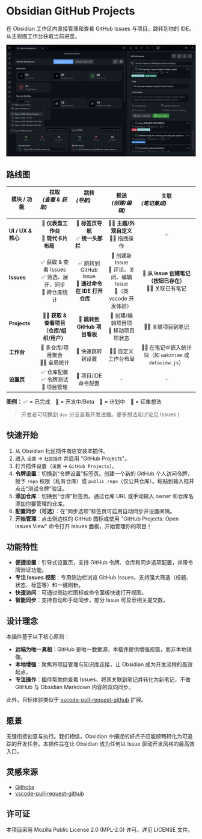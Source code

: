 
# Obsidian GitHub Projects

在 Obsidian 工作区内直接管理和查看 GitHub Issues 与项目。跳转到你的 IDE。从主视图工作台获取当前进度。

<!-- ![beta-preview](./assets/beta.png) -->

![v0.1.0](./assets/v0.1.0.png)

<!-- > 关于截图：上图展示了本插件的 beta 愿景，包括主工作台视图。首个版本重点提供强大的侧边栏功能（如右侧所示）。工作台及其他功能已在开发中（分支：dev），即将推出！ -->

## 路线图

| 模块 / 功能              |      **拉取**<br>*(查看 & 获取)*                                      |  **跳转**<br>*(导航)*                                           |                                  **推送**<br>*(创建/编辑)*                                   |   **关联**<br>*(笔记集成)*                                      |
| ------------------------ | :--------------------------------------------------------------------: | :-----------------------------------------------------------------: | :--------------------------------------------------------------------------------------------: | :---------------------------------------------------------------------: |
| **UI / UX & 核心**       |    🚀 **仪表盘工作台**<br>🚀 **现代卡片布局**             |  🚀 **标签页导航**<br>✅ **统一头部栏**                  |                  🚧🤔 **主题/外观自定义**<br>🚧🤔 拖拽操作                   |                                    -                                    |
| **Issues**               | ✅ 获取 & 查看 Issues<br>✅ 筛选、展开、同步<br>🚀 跨仓库统计 | ✅ 跳转到 GitHub Issue<br>🚀 **通过命令在 IDE 打开仓库**       | 🚧 创建新 Issue<br>🚧 评论、关闭、编辑 Issue <br>🚧（类 vscode 开发体验） | 🚀 **从 Issue 创建笔记（按钮已存在）**<br>🚧🤔 关联已有笔记 |
| **Projects**             |             🚀🤔 **获取 & 查看项目（仓库/组织/用户）**             |                 🚀 **跳转到 GitHub 项目看板**                 |                   🚧 创建/编辑项目项<br>🚧 移动项目项状态                    |                        🚧🤔 关联项目到笔记                        |
| **工作台**            |         🚀 多仓库/项目聚合<br>🚀🤔 全局统计         |                      🚀 快速跳转到设置                       |                                  🚧🤔 自定义工作台布局                                  |    🚧🤔 在笔记中嵌入统计块（如 `wakatime` 或 `dataview.js`）    |
| **设置页**         |       ✅ 仓库配置 <br>✅ 令牌测试<br>🚀 项目管理        |                    🚀 项目/IDE 命令配置                    |                                               -                                                |                                    -                                    |

**图例：** ✅ = 已完成 🚀 = 开发中/Beta 🚧 = 计划中 🤔 = 征集想法

> 开发者可切换到 `dev` 分支查看开发进展。更多想法和讨论见 Issues！

## 快速开始

1.  从 Obsidian 社区插件商店安装本插件。
2.  进入 `设置` -> `社区插件` 并启用 "GitHub Projects"。
3.  打开插件设置（`设置` -> `GitHub Projects`）。
4.  **令牌设置**：切换到“令牌设置”标签页。创建一个新的 GitHub 个人访问令牌，授予 `repo` 权限（私有仓库）或 `public_repo`（仅公共仓库）。粘贴到输入框并点击“测试令牌”验证。
5.  **添加仓库**：切换到“仓库”标签页。通过仓库 URL 或手动输入 owner 和仓库名添加你要管理的仓库。
6.  **配置同步（可选）**：在“同步选项”标签页可启用自动同步并设置间隔。
7.  **开始管理**：点击侧边栏的 GitHub 图标或使用 "GitHub Projects: Open Issues View" 命令打开 Issues 面板，开始管理你的项目！

## 功能特性

- **便捷设置**：引导式设置页，支持 GitHub 令牌、仓库和同步选项配置，并带令牌验证功能。
- **专注 Issues 视图**：专用侧边栏浏览 GitHub Issues，支持强大筛选（标题、状态、标签等）和一键刷新。
- **快速访问**：可通过侧边栏图标或命令面板快速打开视图。
- **智能同步**：支持自动和手动同步，部分 Issue 可显示相关提交数。

## 设计理念

本插件基于以下核心原则：

- **远端为唯一真相**：GitHub 是唯一数据源，本插件提供增强视窗，而非本地镜像。
- **本地增强**：聚焦将项目管理与知识库连接，让 Obsidian 成为开发流程的高效起点。
- **专注操作**：插件帮助你查看 Issues、将其关联到笔记并转化为新笔记，不做 GitHub 与 Obsidian Markdown 内容的双向同步。

此外，目标体验类似于 [vscode-pull-request-github](https://github.com/microsoft/vscode-pull-request-github) 扩展。

## 愿景

无缝衔接创意与执行。我们相信，Obsidian 中捕捉的好点子应能顺畅转化为可追踪的开发任务。本插件旨在让 Obsidian 成为任何以 Issue 驱动开发风格的最高效入口。

## 灵感来源

-   [Githobs](https://github.com/GabAlpha/obsidian-githobs)
-   [vscode-pull-request-github](https://github.com/microsoft/vscode-pull-request-github)

## 许可证

本项目采用 Mozilla Public License 2.0 (MPL-2.0) 许可。详见 LICENSE 文件。

<!--## 愿景（已过时）

我希望如何使用这个插件？

“在 Obsidian 工作区中，将一个想法细化为带验收标准的任务笔记并一键创建为 GitHub Issue；随后在 VS Code 中，从 Issue 创建分支，编写失败测试，然后调用 MCP 服务自动打包 Issue 描述、相关 ADR 和代码，驱动 Copilot 高效编码直至测试通过。最后，在 VS Code 内完成 PR 创建、自查和 CI 触发，通过标准化发版脚本完成交付。”

本插件旨在高效桥接 Obsidian 与 GitHub。
-->
